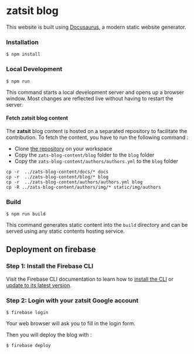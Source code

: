 # zatsit blog

This website is built using [Docusaurus](https://docusaurus.io/), a modern static website generator.

### Installation

```
$ npm install
```

### Local Development

```
$ npm run
```

This command starts a local development server and opens up a browser window. Most changes are reflected live without having to restart the server.

#### Fetch zatsit blog content

The **zatsit** blog content is hosted on a separated repository to facilitate the contribution. To fetch the content, you have to run the following command :

- Clone [the repository](https://github.com/zatsit-oss/zats-blog-content) on your workspace
- Copy the `zats-blog-content/blog` folder to the `blog` folder
- Copy the `zats-blog-content/authors/authors.yml` to the `blog` folder

```
cp -r  ../zats-blog-content/docs/* docs 
cp -r  ../zats-blog-content/blog/* blog 
cp -r  ../zats-blog-content/authors/authors.yml blog
cp -R ../zats-blog-content/authors/img/* static/img/authors
```

### Build

```
$ npm run build
```

This command generates static content into the `build` directory and can be served using any static contents hosting service.

## Deployment on firebase

### Step 1: Install the Firebase CLI

Visit the Firebase CLI documentation to learn how to [install the CLI](https://firebase.google.com/docs/cli#install_the_firebase_cli
) or [update to its latest version](https://firebase.google.com/docs/cli#update-cli).

### Step 2: Login with your zatsit Google account

```
$ firebase login
```
Your web browser will ask you to fill in the login form.

Then you will deploy the blog with :

```
$ firebase deploy
```
